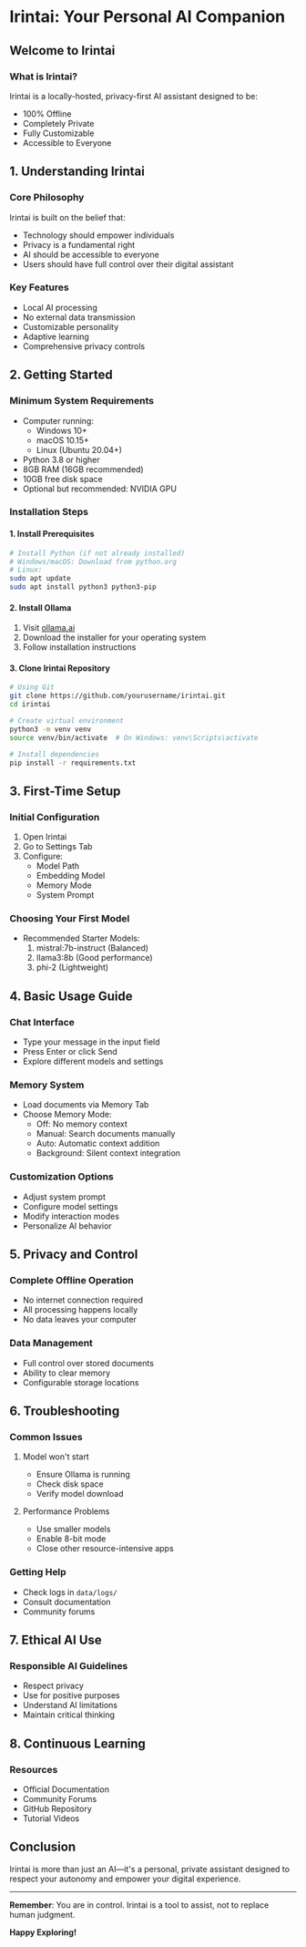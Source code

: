 # Irintai: Your Personal AI Companion

## Welcome to Irintai

### What is Irintai?
Irintai is a locally-hosted, privacy-first AI assistant designed to be:
- 100% Offline
- Completely Private
- Fully Customizable
- Accessible to Everyone

## 1. Understanding Irintai

### Core Philosophy
Irintai is built on the belief that:
- Technology should empower individuals
- Privacy is a fundamental right
- AI should be accessible to everyone
- Users should have full control over their digital assistant

### Key Features
- Local AI processing
- No external data transmission
- Customizable personality
- Adaptive learning
- Comprehensive privacy controls

## 2. Getting Started

### Minimum System Requirements
- Computer running:
  - Windows 10+
  - macOS 10.15+
  - Linux (Ubuntu 20.04+)
- Python 3.8 or higher
- 8GB RAM (16GB recommended)
- 10GB free disk space
- Optional but recommended: NVIDIA GPU

### Installation Steps

#### 1. Install Prerequisites
```bash
# Install Python (if not already installed)
# Windows/macOS: Download from python.org
# Linux:
sudo apt update
sudo apt install python3 python3-pip
```

#### 2. Install Ollama
1. Visit [ollama.ai](https://ollama.ai/download)
2. Download the installer for your operating system
3. Follow installation instructions

#### 3. Clone Irintai Repository
```bash
# Using Git
git clone https://github.com/yourusername/irintai.git
cd irintai

# Create virtual environment
python3 -m venv venv
source venv/bin/activate  # On Windows: venv\Scripts\activate

# Install dependencies
pip install -r requirements.txt
```

## 3. First-Time Setup

### Initial Configuration
1. Open Irintai
2. Go to Settings Tab
3. Configure:
   - Model Path
   - Embedding Model
   - Memory Mode
   - System Prompt

### Choosing Your First Model
- Recommended Starter Models:
  1. mistral:7b-instruct (Balanced)
  2. llama3:8b (Good performance)
  3. phi-2 (Lightweight)

## 4. Basic Usage Guide

### Chat Interface
- Type your message in the input field
- Press Enter or click Send
- Explore different models and settings

### Memory System
- Load documents via Memory Tab
- Choose Memory Mode:
  - Off: No memory context
  - Manual: Search documents manually
  - Auto: Automatic context addition
  - Background: Silent context integration

### Customization Options
- Adjust system prompt
- Configure model settings
- Modify interaction modes
- Personalize AI behavior

## 5. Privacy and Control

### Complete Offline Operation
- No internet connection required
- All processing happens locally
- No data leaves your computer

### Data Management
- Full control over stored documents
- Ability to clear memory
- Configurable storage locations

## 6. Troubleshooting

### Common Issues
1. Model won't start
   - Ensure Ollama is running
   - Check disk space
   - Verify model download

2. Performance Problems
   - Use smaller models
   - Enable 8-bit mode
   - Close other resource-intensive apps

### Getting Help
- Check logs in `data/logs/`
- Consult documentation
- Community forums

## 7. Ethical AI Use

### Responsible AI Guidelines
- Respect privacy
- Use for positive purposes
- Understand AI limitations
- Maintain critical thinking

## 8. Continuous Learning

### Resources
- Official Documentation
- Community Forums
- GitHub Repository
- Tutorial Videos

## Conclusion

Irintai is more than just an AI—it's a personal, private assistant designed to respect your autonomy and empower your digital experience.

---

**Remember**: You are in control. Irintai is a tool to assist, not to replace human judgment.

**Happy Exploring!**
